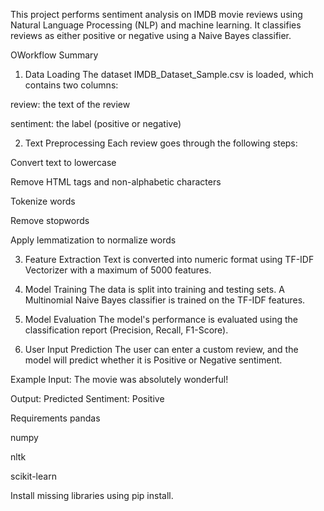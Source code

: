 This project performs sentiment analysis on IMDB movie reviews using Natural Language Processing (NLP) and machine learning. It classifies reviews as either positive or negative using a Naive Bayes classifier.

OWorkflow Summary
1. Data Loading
The dataset IMDB_Dataset_Sample.csv is loaded, which contains two columns:

review: the text of the review

sentiment: the label (positive or negative)

2. Text Preprocessing
Each review goes through the following steps:

Convert text to lowercase

Remove HTML tags and non-alphabetic characters

Tokenize words

Remove stopwords

Apply lemmatization to normalize words

3. Feature Extraction
Text is converted into numeric format using TF-IDF Vectorizer with a maximum of 5000 features.

4. Model Training
The data is split into training and testing sets.
A Multinomial Naive Bayes classifier is trained on the TF-IDF features.

5. Model Evaluation
The model's performance is evaluated using the classification report (Precision, Recall, F1-Score).

6. User Input Prediction
The user can enter a custom review, and the model will predict whether it is Positive or Negative sentiment.

Example
Input:
The movie was absolutely wonderful!

Output:
Predicted Sentiment: Positive 

Requirements
pandas

numpy

nltk

scikit-learn

Install missing libraries using pip install.
